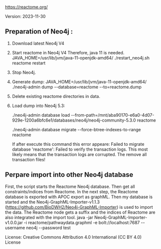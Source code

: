 https://reactome.org/

Version: 2023-11-30

## Preparation of Neo4j :

1. Download latest Neo4j V4
2. Start reactome in Neo4j V4
   Therefore, java 11 is needed.
   JAVA_HOME=/usr/lib/jvm/java-11-openjdk-amd64/ ./restart_neo4j.sh reactome restart

3. Stop Neo4j.

4. Generate dump:
   JAVA_HOME=/usr/lib/jvm/java-11-openjdk-amd64/ ./neo4j-admin dump --database=reactome --to=reactome.dump

5. Delete existing reactome directories in data.

6. Load dump into Neo4j 5.3:

   ./neo4j-admin database load --from-path=/mnt/aba90170-e6a0-4d07-929e-1200a6bfc6e1/databases/neo4j/neo4j-community-5.3.0 reactome

   ./neo4j-admin database migrate --force-btree-indexes-to-range reactome

   If after execute this command this error appeare: Failed to migrate database 'reactome': Failed to verify the transaction logs. This most likely means that the transaction logs are corrupted.
   The remove all transaction files!


## Perpare import into other Neo4j database

First, the script starts the Reactome Neo4j database.
Then get all constraints/indices from Reactome.
In the next step, the Reactome database is exported with APOC export as graphML.
Then my database is started and the Neo4j-GraphML-Importer-v1.1.3 (https://github.com/BioDWH2/Neo4j-GraphML-Importer) is used to import the data.
The Reactome node gets a suffix and the indices of Reactome are also integrated with the import tool.
java -jar Neo4j-GraphML-Importer-v1.0.0.jar -i reactome/pathwaydata.graphml  -e bolt://localhost:7687 --username neo4j --password test

License: Creative Commons Attribution 4.0 International (CC BY 4.0) License 